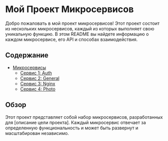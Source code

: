 # Мой Проект Микросервисов

Добро пожаловать в мой проект микросервисов! Этот проект состоит из нескольких микросервисов, каждый из которых выполняет свою уникальную функцию. В этом README вы найдете информацию о каждом микросервисе, его API и способах взаимодействия.

## Содержание

- [Микросервисы](#микросервисы)
  - [Сервис 1: Auth](https://github.com/BatyrAbdusalamov/Auth_Micro-Service)
  - [Сервис 2: General](https://github.com/BatyrAbdusalamov/GeneralRedirectService)
  - [Сервис 3: Nginx](https://github.com/BatyrAbdusalamov/Nginx-Proxy-Service)
  - [Сервис 4: Photo](https://github.com/BatyrAbdusalamov/Photo-Service)


## Обзор

Этот проект представляет собой набор микросервисов, разработанных для [описание цели проекта]. Каждый микросервис отвечает за определенную функциональность и может быть развернут и масштабирован независимо.
